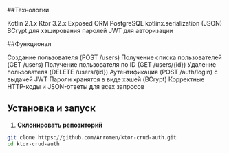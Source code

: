 ##Технологии

Kotlin 2.1.x
Ktor 3.2.x
Exposed ORM
PostgreSQL
kotlinx.serialization (JSON)
BCrypt для хэширования паролей
JWT для авторизации

##Функционал

Создание пользователя (POST /users)
Получение списка пользователей (GET /users)
Получение пользователя по ID (GET /users/{id})
Удаление пользователя (DELETE /users/{id})
Аутентификация (POST /auth/login) с выдачей JWT
Пароли хранятся в виде хэшей (BCrypt)
Корректные HTTP-коды и JSON-ответы для всех запросов

## Установка и запуск

1. **Склонировать репозиторий**

```bash
git clone https://github.com/Arromen/ktor-crud-auth.git
cd ktor-crud-auth
